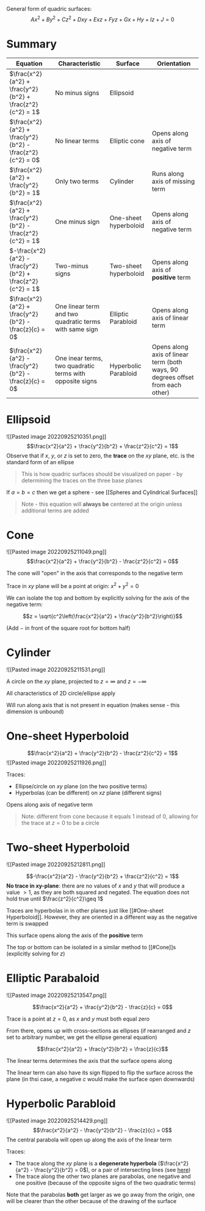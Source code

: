 
General form of quadric surfaces:
$$Ax^2+By^2+Cz^2+Dxy+Exz+Fyz+Gx+Hy+Iz+J=0$$

# Summary
Equation | Characteristic | Surface | Orientation
---|---|---|---
$\frac{x^2}{a^2} + \frac{y^2}{b^2} + \frac{z^2}{c^2} = 1$ | No minus signs | Ellipsoid 
$\frac{x^2}{a^2} + \frac{y^2}{b^2} - \frac{z^2}{c^2} = 0$ | No linear terms | Elliptic cone | Opens along axis of negative term
$\frac{x^2}{a^2} + \frac{y^2}{b^2} = 1$ | Only two terms | Cylinder | Runs along axis of missing term
$\frac{x^2}{a^2} + \frac{y^2}{b^2} - \frac{z^2}{c^2} = 1$ | One minus sign | One-sheet hyperboloid | Opens along axis of negative term
$-\frac{x^2}{a^2} - \frac{y^2}{b^2} + \frac{z^2}{c^2} = 1$ | Two-minus signs | Two-sheet hyperboloid | Opens along axis of **positive** term
$\frac{x^2}{a^2} + \frac{y^2}{b^2} - \frac{z}{c} = 0$ | One linear term and two quadratic terms with same sign| Elliptic Parabloid | Opens along axis of linear term
$\frac{x^2}{a^2} - \frac{y^2}{b^2} - \frac{z}{c} = 0$ | One inear terms, two quadratic terms with opposite signs| Hyperbolic Parabloid | Opens along axis of linear term (both ways, 90 degrees offset from each other)

# Ellipsoid
![[Pasted image 20220925210351.png]]
$$\frac{x^2}{a^2} + \frac{y^2}{b^2} + \frac{z^2}{c^2} = 1$$
Observe that if $x$, $y$, or $z$ is set to zero, the **trace** on the $xy$ plane, etc. is the standard form of an ellipse

> This is how quadric surfaces should be visualized on paper - by determining the traces on the three base planes

If $a=b=c$ then we get a sphere - see [[Spheres and Cylindrical Surfaces]]

> Note - this equation will **always be** centered at the origin unless additional terms are added

# Cone

![[Pasted image 20220925211049.png]]
$$\frac{x^2}{a^2} + \frac{y^2}{b^2} - \frac{z^2}{c^2} = 0$$

The cone will "open" in the axis that corresponds to the negative term

Trace in $xy$ plane will be a point at origin:  $x^2 + y^2 = 0$

We can isolate the top and bottom by explicitly solving for the axis of the negative term:

$$z = \sqrt{c^2\left(\frac{x^2}{a^2} + \frac{y^2}{b^2}\right)}$$

(Add $-$ in front of the square root for bottom half)

# Cylinder

![[Pasted image 20220925211531.png]]

A circle on the $xy$ plane, projected to $z = \infty$ and $z = -\infty$

All characteristics of 2D circle/ellipse apply

Will run along axis that is not present in equation (makes sense - this dimension is unbound)

# One-sheet Hyperboloid

$$\frac{x^2}{a^2} + \frac{y^2}{b^2} - \frac{z^2}{c^2} = 1$$
![[Pasted image 20220925211926.png]]

Traces: 
- Ellipse/circle on $xy$ plane (on the two positive terms)
- Hyperbolas (can be different) on $xz$ plane (different signs)

Opens along axis of negative term

> Note: different from cone because it equals 1 instead of 0, allowing for the trace at $z = 0$ to be a circle

# Two-sheet Hyperboloid

![[Pasted image 20220925212811.png]]

$$-\frac{x^2}{a^2} - \frac{y^2}{b^2} + \frac{z^2}{c^2} = 1$$
**No trace in xy-plane**: there are no values of $x$ and $y$ that will produce a value $>1$, as they are both squared and negated. The equation does not hold true until $\frac{z^2}{c^2}\geq 1$

Traces are hyperbolas in in other planes just like [[#One-sheet Hyperboloid]]. However, they are oriented in a different way as the negative term is swapped

This surface opens along the axis of the **positive** term

The top or bottom can be isolated in a similar method to [[#Cone]]s (explicitly solving for $z$)

# Elliptic Parabaloid

![[Pasted image 20220925213547.png]]

$$\frac{x^2}{a^2} + \frac{y^2}{b^2} - \frac{z}{c} = 0$$

Trace is a point at $z = 0$, as $x$ and $y$ must both equal zero

From there, opens up with cross-sections as ellipses (if rearranged and $z$ set to arbitrary number, we get the ellipse general equation)

$$\frac{x^2}{a^2} + \frac{y^2}{b^2} = \frac{z}{c}$$

The linear terms determines the axis that the surface opens along

The linear term can also have its sign flipped to flip the surface across the plane (in thsi case, a negative $c$ would make the surface open downwards)

# Hyperbolic Parabloid
![[Pasted image 20220925214429.png]]
$$\frac{x^2}{a^2} - \frac{y^2}{b^2} - \frac{z}{c} = 0$$
The central parabola will open up along the axis of the linear term

Traces:
- The trace along the $xy$ plane is a **degenerate hyperbola** ($\frac{x^2}{a^2} - \frac{y^2}{b^2} = 0$), or a pair of intersecting lines (see [here](https://www.chegg.com/learn/calculus/precalculus/degenerate-hyperbola))
- The trace along the other two planes are parabolas, one negative and one positive (because of the opposite signs of the two quadratic terms)

Note that the parabolas **both** get larger as we go away from the origin, one will be clearer than the other because of the drawing of the surface

